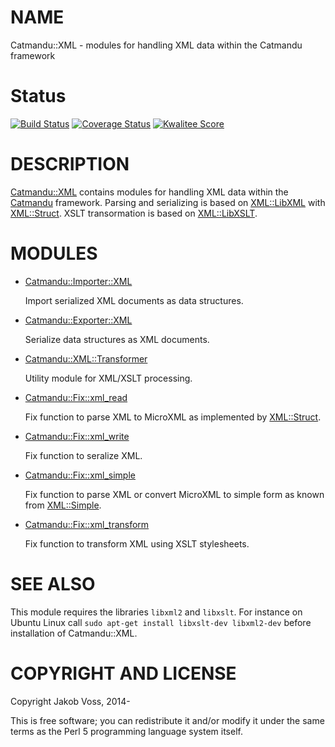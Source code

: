 # NAME

Catmandu::XML - modules for handling XML data within the Catmandu framework

# Status

[![Build Status](https://travis-ci.org/LibreCat/Catmandu-XML.png)](https://travis-ci.org/LibreCat/Catmandu-XML)
[![Coverage Status](https://coveralls.io/repos/LibreCat/Catmandu-XML/badge.png)](https://coveralls.io/r/LibreCat/Catmandu-XML)
[![Kwalitee Score](http://cpants.cpanauthors.org/dist/Catmandu-XML.png)](http://cpants.cpanauthors.org/dist/Catmandu-XML)

# DESCRIPTION

[Catmandu::XML](https://metacpan.org/pod/Catmandu::XML) contains modules for handling XML data within the [Catmandu](https://metacpan.org/pod/Catmandu)
framework. Parsing and serializing is based on [XML::LibXML](https://metacpan.org/pod/XML::LibXML) with
[XML::Struct](https://metacpan.org/pod/XML::Struct). XSLT transormation is based on [XML::LibXSLT](https://metacpan.org/pod/XML::LibXSLT).

# MODULES

- [Catmandu::Importer::XML](https://metacpan.org/pod/Catmandu::Importer::XML)

    Import serialized XML documents as data structures.

- [Catmandu::Exporter::XML](https://metacpan.org/pod/Catmandu::Exporter::XML)

    Serialize data structures as XML documents.

- [Catmandu::XML::Transformer](https://metacpan.org/pod/Catmandu::XML::Transformer)

    Utility module for XML/XSLT processing.

- [Catmandu::Fix::xml\_read](https://metacpan.org/pod/Catmandu::Fix::xml_read)

    Fix function to parse XML to MicroXML as implemented by [XML::Struct](https://metacpan.org/pod/XML::Struct).

- [Catmandu::Fix::xml\_write](https://metacpan.org/pod/Catmandu::Fix::xml_write)

    Fix function to seralize XML.

- [Catmandu::Fix::xml\_simple](https://metacpan.org/pod/Catmandu::Fix::xml_simple)

    Fix function to parse XML or convert MicroXML to simple form as known from
    [XML::Simple](https://metacpan.org/pod/XML::Simple).

- [Catmandu::Fix::xml\_transform](https://metacpan.org/pod/Catmandu::Fix::xml_transform)

    Fix function to transform XML using XSLT stylesheets.

# SEE ALSO

This module requires the libraries `libxml2` and `libxslt`. For instance on
Ubuntu Linux call `sudo apt-get install libxslt-dev libxml2-dev` before
installation of Catmandu::XML.

# COPYRIGHT AND LICENSE

Copyright Jakob Voss, 2014-

This is free software; you can redistribute it and/or modify it under the same
terms as the Perl 5 programming language system itself.
